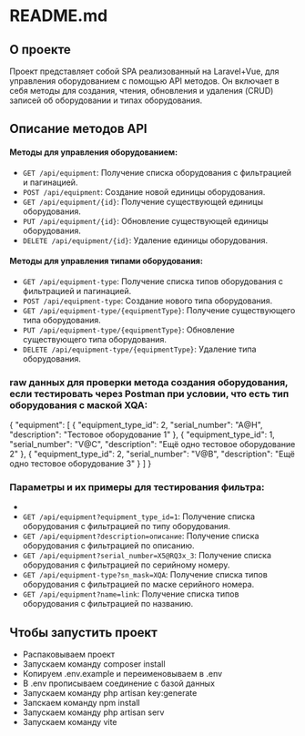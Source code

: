 # README.md

## О проекте

Проект представляет собой SPA реализованный на Laravel+Vue, для управления оборудованием с помощью API методов. 
Он включает в себя методы для создания, чтения, обновления и удаления (CRUD) записей об оборудовании и типах оборудования.

## Описание методов API

#### Методы для управления оборудованием:

- `GET /api/equipment`: Получение списка оборудования с фильтрацией и пагинацией.
- `POST /api/equipment`: Создание новой единицы оборудования.
- `GET /api/equipment/{id}`: Получение существующей единицы оборудования.
- `PUT /api/equipment/{id}`: Обновление существующей единицы оборудования.
- `DELETE /api/equipment/{id}`: Удаление единицы оборудования.

#### Методы для управления типами оборудования:

- `GET /api/equipment-type`: Получение списка типов оборудования с фильтрацией и пагинацией.
- `POST /api/equipment-type`: Создание нового типа оборудования.
- `GET /api/equipment-type/{equipmentType}`: Получение существующего типа оборудования.
- `PUT /api/equipment-type/{equipmentType}`: Обновление существующего типа оборудования.
- `DELETE /api/equipment-type/{equipmentType}`: Удаление типа оборудования.

### raw данных для проверки метода создания оборудования, если тестировать через Postman при условии, что есть тип оборудования с маской XQA:

{
"equipment": [
{
"equipment_type_id": 2,
"serial_number": "A@H",
"description": "Тестовое оборудование 1"
},
{
"equipment_type_id": 1,
"serial_number": "V@C",
"description": "Ещё одно тестовое оборудование 2"
},
{
"equipment_type_id": 2,
"serial_number": "V@B",
"description": "Ещё одно тестовое оборудование 3"
}
]
}

### Параметры и их примеры для тестирования фильтра:
- 
- `GET /api/equipment?equipment_type_id=1`: Получение списка оборудования с фильтрацией по типу оборудования.
- `GET /api/equipment?description=описание`: Получение списка оборудования с фильтрацией по описанию.
- `GET /api/equipment?serial_number=X5@RQ3x_3`: Получение списка оборудования с фильтрацией по серийному номеру.
- `GET /api/equipment-type?sn_mask=XQA`: Получение списка типов оборудования с фильтрацией по маске серийного номера.
- `GET /api/equipment?name=link`: Получение списка типов оборудования с фильтрацией по названию.


## Чтобы запустить проект

- Распаковываем проект
- Запускаем команду composer install
- Копируем .env.example и переименовываем в .env
- В .env прописываем соединение с базой данных
- Запускаем команду php artisan key:generate
- Запскаем команду npm install
- Запускаем команду php artisan serv
- Запускаем команду vite
